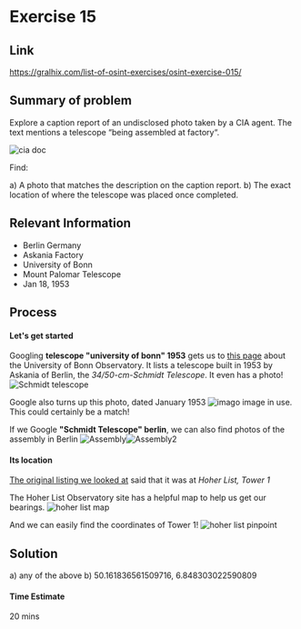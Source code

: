 # Exercise 15

## Link
https://gralhix.com/list-of-osint-exercises/osint-exercise-015/

## Summary of problem
Explore a caption report of an undisclosed photo taken by a CIA agent. The text mentions a telescope “being assembled at factory“.

![cia doc](https://gralhix.com/wp-content/uploads/2023/08/osint-exercise-015-big-picture.png)

Find:

a) A photo that matches the description on the caption report.
b) The exact location of where the telescope was placed once completed.

## Relevant Information

- Berlin Germany
- Askania Factory
- University of Bonn
- Mount Palomar Telescope
- Jan 18, 1953
 

## Process

#### Let's get started

Googling **telescope "university of bonn" 1953** gets us to [this page](https://web.astronomicalheritage.net/index.php/show-entity?identity=114&idsubentity=1) about the University of Bonn Observatory. It lists a telescope built in 1953 by Askania of Berlin, the *34/50-cm-Schmidt Telescope*. It even has a photo! ![Schmidt telescope](https://web.astronomicalheritage.net/images/astronomicalheritage.net/gallery/ahp_entities/entity000114/OHL_Turm-1_Schmidt-Spiegel_Christoph-Schmidt-P1130715.jpg)

Google also turns up this photo, dated January 1953 
![imago image in use](https://cdn.imago-images.com/bild/st/0061895213/m.jpg). 
This could certainly be a match!

If we Google **"Schmidt Telescope"  berlin**, we can also find photos of the assembly in Berlin ![Assembly](https://media.gettyimages.com/id/1363236773/photo/fabrication-dun-t%C3%A9l%C3%A9scope-%C3%A0-berlin.jpg?s=2048x2048&w=gi&k=20&c=e682D7Ga-yrMKWWbj-pGAqCJHLXd-p5tQ82DhetU7_E=)![Assembly2](https://media.gettyimages.com/id/1363236812/photo/fabrication-dun-t%C3%A9l%C3%A9scope-%C3%A0-berlin.jpg?s=2048x2048&w=gi&k=20&c=MNfp0fB3fsFWJ-zJZZ4iwHRy7pYvvnB3Tu8dLOD0tEQ=)


#### Its location
[The original listing we looked at]((https://web.astronomicalheritage.net/index.php/show-entity?identity=114&idsubentity=1)) said that it was at *Hoher List, Tower 1*

The Hoher List Observatory site has a helpful map to help us get our bearings. ![hoher list map](https://27c2878096.clvaw-cdnwnd.com/3df8ef63a966867dd28cd508e0a1dd3e/200001617-3aa4f3aa52/Kuppel_Namen_2_crop.webp?ph=27c2878096)

And we can easily find the coordinates of Tower 1!
![hoher list pinpoint](https://i.imgur.com/o5Ayu86.png)


## Solution
a) any of the above
b) 50.161836561509716, 6.848303022590809

#### Time Estimate
20 mins